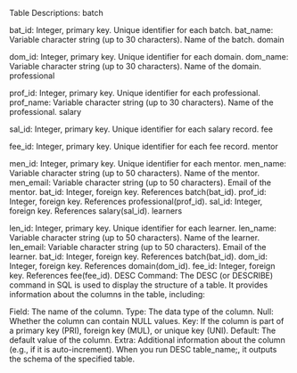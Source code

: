 Table Descriptions:
batch

bat_id: Integer, primary key. Unique identifier for each batch.
bat_name: Variable character string (up to 30 characters). Name of the batch.
domain

dom_id: Integer, primary key. Unique identifier for each domain.
dom_name: Variable character string (up to 30 characters). Name of the domain.
professional

prof_id: Integer, primary key. Unique identifier for each professional.
prof_name: Variable character string (up to 30 characters). Name of the professional.
salary

sal_id: Integer, primary key. Unique identifier for each salary record.
fee

fee_id: Integer, primary key. Unique identifier for each fee record.
mentor

men_id: Integer, primary key. Unique identifier for each mentor.
men_name: Variable character string (up to 50 characters). Name of the mentor.
men_email: Variable character string (up to 50 characters). Email of the mentor.
bat_id: Integer, foreign key. References batch(bat_id).
prof_id: Integer, foreign key. References professional(prof_id).
sal_id: Integer, foreign key. References salary(sal_id).
learners

len_id: Integer, primary key. Unique identifier for each learner.
len_name: Variable character string (up to 50 characters). Name of the learner.
len_email: Variable character string (up to 50 characters). Email of the learner.
bat_id: Integer, foreign key. References batch(bat_id).
dom_id: Integer, foreign key. References domain(dom_id).
fee_id: Integer, foreign key. References fee(fee_id).
DESC Command:
The DESC (or DESCRIBE) command in SQL is used to display the structure of a table. It provides information about the columns in the table, including:

Field: The name of the column.
Type: The data type of the column.
Null: Whether the column can contain NULL values.
Key: If the column is part of a primary key (PRI), foreign key (MUL), or unique key (UNI).
Default: The default value of the column.
Extra: Additional information about the column (e.g., if it is auto-increment).
When you run DESC table_name;, it outputs the schema of the specified table.
